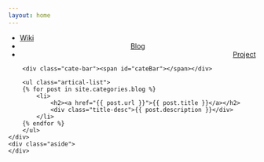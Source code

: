 ```yaml
---
layout: home
---
```


<div class="index-content blog">
    <div class="section">
        <ul class="artical-cate">
            <li ><a href="/"><span>Wiki</span></a></li>
            <li class="on" style="text-align:center"><a href="/blog"><span>Blog</span></a></li>
            <li style="text-align:right"><a href="/project"><span>Project</span></a></li>
        </ul>

        <div class="cate-bar"><span id="cateBar"></span></div>

        <ul class="artical-list">
        {% for post in site.categories.blog %}
            <li>
                <h2><a href="{{ post.url }}">{{ post.title }}</a></h2>
                <div class="title-desc">{{ post.description }}</div>
            </li>
        {% endfor %}
        </ul>
    </div>
    <div class="aside">
    </div>
</div>

